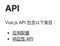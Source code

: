 # API

Vue.js API 包含以下类目：

- [应用配置](/api/application-config.html)
- [响应性 API](/api/reactivity-api.html)
